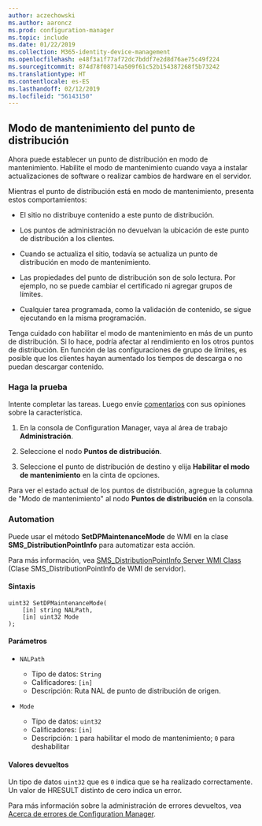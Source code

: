 ```yaml
---
author: aczechowski
ms.author: aaroncz
ms.prod: configuration-manager
ms.topic: include
ms.date: 01/22/2019
ms.collection: M365-identity-device-management
ms.openlocfilehash: e48f3a1f77af72dc7bddf7e2d8d76ae75c49f224
ms.sourcegitcommit: 874d78f08714a509f61c52b154387268f5b73242
ms.translationtype: HT
ms.contentlocale: es-ES
ms.lasthandoff: 02/12/2019
ms.locfileid: "56143150"
---
```

## <a name="bkmk_dpmaint"></a> Modo de mantenimiento del punto de distribución 
<!--3555754-->

Ahora puede establecer un punto de distribución en modo de mantenimiento. Habilite el modo de mantenimiento cuando vaya a instalar actualizaciones de software o realizar cambios de hardware en el servidor.

Mientras el punto de distribución está en modo de mantenimiento, presenta estos comportamientos: 

- El sitio no distribuye contenido a este punto de distribución.  

- Los puntos de administración no devuelvan la ubicación de este punto de distribución a los clientes. 

- Cuando se actualiza el sitio, todavía se actualiza un punto de distribución en modo de mantenimiento. 

- Las propiedades del punto de distribución son de solo lectura. Por ejemplo, no se puede cambiar el certificado ni agregar grupos de límites.  

- Cualquier tarea programada, como la validación de contenido, se sigue ejecutando en la misma programación. 

Tenga cuidado con habilitar el modo de mantenimiento en más de un punto de distribución. Si lo hace, podría afectar al rendimiento en los otros puntos de distribución. En función de las configuraciones de grupo de límites, es posible que los clientes hayan aumentado los tiempos de descarga o no puedan descargar contenido. 


### <a name="try-it-out"></a>Haga la prueba

Intente completar las tareas. Luego envíe [comentarios](/sccm/core/understand/find-help#product-feedback) con sus opiniones sobre la característica.

1. En la consola de Configuration Manager, vaya al área de trabajo **Administración**.  

2. Seleccione el nodo **Puntos de distribución**.  

3. Seleccione el punto de distribución de destino y elija **Habilitar el modo de mantenimiento** en la cinta de opciones.  

Para ver el estado actual de los puntos de distribución, agregue la columna de "Modo de mantenimiento" al nodo **Puntos de distribución** en la consola. 


### <a name="automation"></a>Automation

Puede usar el método **SetDPMaintenanceMode** de WMI en la clase **SMS_DistributionPointInfo** para automatizar esta acción. 

Para más información, vea [SMS_DistributionPointInfo Server WMI Class](/sccm/develop/reference/core/servers/configure/sms_distributionpointinfo-server-wmi-class) (Clase SMS_DistributionPointInfo de WMI de servidor). 

#### <a name="syntax"></a>Sintaxis
```
uint32 SetDPMaintenanceMode(
    [in] string NALPath, 
    [in] uint32 Mode
);
```

#### <a name="parameters"></a>Parámetros  
- `NALPath`  
    - Tipo de datos: `String`  
    - Calificadores: `[in]`  
    - Descripción: Ruta NAL de punto de distribución de origen.  

- `Mode`  
    - Tipo de datos: `uint32` 
    - Calificadores: `[in]`  
    - Descripción: `1` para habilitar el modo de mantenimiento; `0` para deshabilitar  

#### <a name="return-values"></a>Valores devueltos  
Un tipo de datos `uint32` que es `0` indica que se ha realizado correctamente. Un valor de HRESULT distinto de cero indica un error.  

Para más información sobre la administración de errores devueltos, vea [Acerca de errores de Configuration Manager](/sccm/develop/core/understand/about-configuration-manager-errors).  


